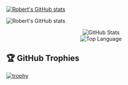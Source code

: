 <!--
**kritomomo/kritomomo** is a ✨ _special_ ✨ repository because its `README.md` (this file) appears on your GitHub profile.

Here are some ideas to get you started:

- 🔭 I’m currently working on ...
- 🌱 I’m currently learning ...
- 👯 I’m looking to collaborate on ...
- 🤔 I’m looking for help with ...
- 💬 Ask me about ...
- 📫 How to reach me: ...
- 😄 Pronouns: ...
- ⚡ Fun fact: ...
-->

[![Robert's GitHub stats](https://github-readme-stats.vercel.app/api/top-langs?username=kritomomo&count_private=true&show_icons=true&layout=compact)](https://github.com/anuraghazra/github-readme-stats)


![Robert's GitHub stats](https://github-readme-stats.vercel.app/api?username=kritomomo&show_icons=true&theme=radical&count_private=true)


<p align="center">
    <img alt = "GitHub Stats" src="https://github-readme-stats.vercel.app/api?username=kritomomo&show_icons=true&hide=issues&icon_color=000000&hide_border=true&title_color=5391FE&text_color=555&theme=dracula">
    <br>
    <img alt = "Top Language" src="https://github-readme-stats.vercel.app/api/top-langs/?username=kritomomo&hide=html,&hide_border=true&title_color=5391FE&text_color=555&theme=dracula"
</p>

## 🏆 GitHub Trophies

[![trophy](https://github-profile-trophy.vercel.app/?username=kritomomo&theme=nord&column=7)](https://github.com/ryo-ma/github-profile-trophy)
